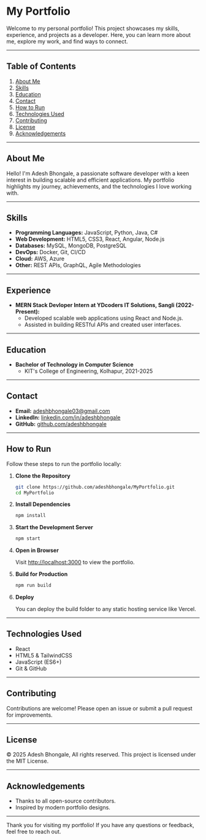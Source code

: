 # My Portfolio

Welcome to my personal portfolio! This project showcases my skills, experience, and projects as a developer. Here, you can learn more about me, explore my work, and find ways to connect.

---

## Table of Contents

1. [About Me](#about-me)
2. [Skills](#skills)
5. [Education](#education)
6. [Contact](#contact)
7. [How to Run](#how-to-run)
9. [Technologies Used](#technologies-used)
10. [Contributing](#contributing)
11. [License](#license)
12. [Acknowledgements](#acknowledgements)

---

## About Me

Hello! I'm Adesh Bhongale, a passionate software developer with a keen interest in building scalable and efficient applications. My portfolio highlights my journey, achievements, and the technologies I love working with.

---

## Skills

- **Programming Languages:** JavaScript, Python, Java, C#
- **Web Development:** HTML5, CSS3, React, Angular, Node.js
- **Databases:** MySQL, MongoDB, PostgreSQL
- **DevOps:** Docker, Git, CI/CD
- **Cloud:** AWS, Azure
- **Other:** REST APIs, GraphQL, Agile Methodologies

---


## Experience

- **MERN Stack Devloper Intern at YDcoders IT Solutions, Sangli (2022-Present):**
    - Developed scalable web applications using React and Node.js.
    - Assisted in building RESTful APIs and created user interfaces.

---

## Education

- **Bachelor of Technology in Computer Science**
    - KIT's College of Engineering, Kolhapur, 2021-2025

---

## Contact

- **Email:** adeshbhongale03@gmail.com
- **LinkedIn:** [linkedin.com/in/adeshbhongale](nkedin.com/in/adesh-bhongale-58830025b)
- **GitHub:** [github.com/adeshbhongale](https://github.com/adeshbhongale)

---

## How to Run

Follow these steps to run the portfolio locally:

1. **Clone the Repository**
     ```bash
     git clone https://github.com/adeshbhongale/MyPortfolio.git
     cd MyPortfolio
     ```

2. **Install Dependencies**
     ```bash
     npm install
     ```

3. **Start the Development Server**
     ```bash
     npm start
     ```

4. **Open in Browser**

     Visit [http://localhost:3000](http://localhost:3000) to view the portfolio.

5. **Build for Production**
     ```bash
     npm run build
     ```

6. **Deploy**

     You can deploy the build folder to any static hosting service like Vercel.

---

## Technologies Used

- React
- HTML5 & TailwindCSS
- JavaScript (ES6+)
- Git & GitHub

---

## Contributing

Contributions are welcome! Please open an issue or submit a pull request for improvements.

---

## License

© 2025 Adesh Bhongale, All rights reserved.
This project is licensed under the MIT License.

---

## Acknowledgements

- Thanks to all open-source contributors.
- Inspired by modern portfolio designs.

---

Thank you for visiting my portfolio! If you have any questions or feedback, feel free to reach out.
